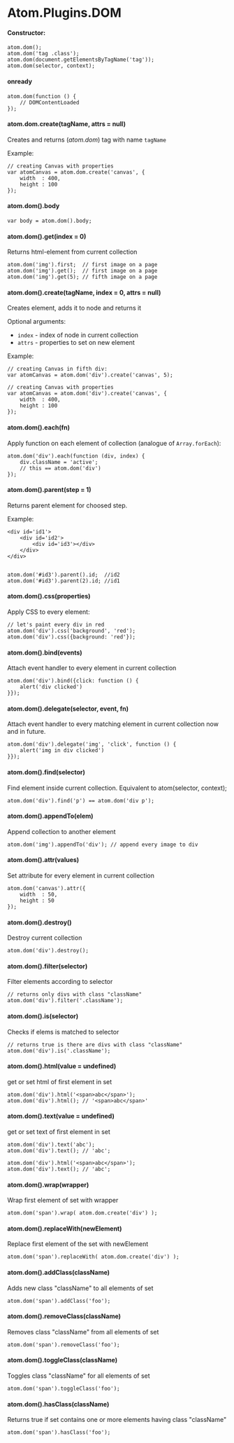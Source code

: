 Atom.Plugins.DOM
================

#### Constructor:

	atom.dom();
	atom.dom('tag .class');
	atom.dom(document.getElementsByTagName('tag'));
	atom.dom(selector, context);

#### onready

	atom.dom(function () {
		// DOMContentLoaded
	});

#### atom.dom.create(tagName, attrs = null)

Creates and returns (*atom.dom*) tag with name `tagName`

Example:

	// creating Canvas with properties
	var atomCanvas = atom.dom.create('canvas', {
		width  : 400,
		height : 100
	});



#### atom.dom().body

	var body = atom.dom().body;

#### atom.dom().get(index = 0)

Returns html-element from current collection

	atom.dom('img').first;  // first image on a page
	atom.dom('img').get();  // first image on a page
	atom.dom('img').get(5); // fifth image on a page

#### atom.dom().create(tagName, index = 0, attrs = null)

Creates element, adds it to node and returns it

Optional arguments:

* `index` - index of node in current collection
* `attrs` - properties to set on new element

Example:

	// creating Canvas in fifth div:
	var atomCanvas = atom.dom('div').create('canvas', 5);

	// creating Canvas with properties
	var atomCanvas = atom.dom('div').create('canvas', {
		width  : 400,
		height : 100
	});

#### atom.dom().each(fn)

Apply function on each element of collection (analogue of `Array.forEach`):

	atom.dom('div').each(function (div, index) {
		div.className = 'active';
		// this == atom.dom('div')
	});

#### atom.dom().parent(step = 1)

Returns parent element for choosed step.

Example:

	
	<div id='id1'>
		<div id='id2'>
			<div id='id3'></div>
		</div>
	</div>


	atom.dom('#id3').parent().id;  //id2
	atom.dom('#id3').parent(2).id; //id1

#### atom.dom().css(properties)

Apply CSS to every element:

	// let's paint every div in red
	atom.dom('div').css('background', 'red');
	atom.dom('div').css({background: 'red'});

#### atom.dom().bind(events)

Attach event handler to every element in current collection

	atom.dom('div').bind({click: function () {
		alert('div clicked')
	}});

#### atom.dom().delegate(selector, event, fn)

Attach event handler to every matching element in current collection now and in
future.

	atom.dom('div').delegate('img', 'click', function () {
		alert('img in div clicked')
	}});

#### atom.dom().find(selector)

Find element inside current collection. Equivalent to atom(selector, context);

	atom.dom('div').find('p') == atom.dom('div p');

#### atom.dom().appendTo(elem)

Append collection to another element

	atom.dom('img').appendTo('div'); // append every image to div

#### atom.dom().attr(values)

Set attribute for every element in current collection

	atom.dom('canvas').attr({
		width  : 50,
		height : 50
	});

#### atom.dom().destroy()

Destroy current collection

	atom.dom('div').destroy();

#### atom.dom().filter(selector)

Filter elements according to selector

	// returns only divs with class "className"
	atom.dom('div').filter('.className');


#### atom.dom().is(selector)

Checks if elems is matched to selector

	// returns true is there are divs with class "className"
	atom.dom('div').is('.className');

#### atom.dom().html(value = undefined)

get or set html of first element in set

	atom.dom('div').html('<span>abc</span>');
	atom.dom('div').html(); // '<span>abc</span>'

#### atom.dom().text(value = undefined)

get or set text of first element in set

	atom.dom('div').text('abc');
	atom.dom('div').text(); // 'abc';

	atom.dom('div').html('<span>abc</span>');
	atom.dom('div').text(); // 'abc';

#### atom.dom().wrap(wrapper)

Wrap first element of set with wrapper

	atom.dom('span').wrap( atom.dom.create('div') );

#### atom.dom().replaceWith(newElement)

Replace first element of the set with newElement

	atom.dom('span').replaceWith( atom.dom.create('div') );

#### atom.dom().addClass(className)

Adds new class "className" to all elements of set

	atom.dom('span').addClass('foo');


#### atom.dom().removeClass(className)

Removes class "className" from all elements of set

	atom.dom('span').removeClass('foo');


#### atom.dom().toggleClass(className)

Toggles class "className" for all elements of set

	atom.dom('span').toggleClass('foo');


#### atom.dom().hasClass(className)

Returns true if set contains one or more elements
having class "className"

	atom.dom('span').hasClass('foo');

